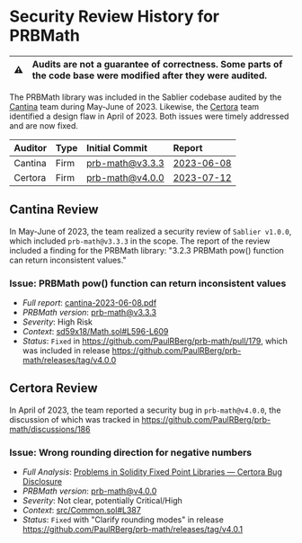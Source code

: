 # Security Review History for PRBMath

| :warning: | Audits are not a guarantee of correctness. Some parts of the code base were modified after they were audited. |
| --------- | :------------------------------------------------------------------------------------------------------------ |

The PRBMath library was included in the Sablier codebase audited by the [Cantina](https://cantina.xyz/welcome) team during May-June of 2023. Likewise, the [Certora](https://medium.com/certora/problems-in-solidity-fixed-point-libraries-certora-bug-disclosure-987f504daca4) team identified a design flaw in April of 2023. Both issues were timely addressed and are now fixed.

| Auditor           | Type    | Initial Commit       | Report                                         |
| :---------------- | :------ | :------------------- | :--------------------------------------------- |
| Cantina           | Firm    | [prb-math@v3.3.3](https://github.com/PaulRBerg/prb-math/tree/v3.3.2) | [2023-06-08](https://github.com/sablier-labs/audits/blob/6567df3fa42b90663e3e694b1e776c6db337a3f2/v2-core/cantina-2023-06-08.pdf) |
| Certora           | Firm    | [prb-math@v4.0.0](https://github.com/PaulRBerg/prb-math/tree/v4.0.0) | [2023-07-12](https://medium.com/certora/problems-in-solidity-fixed-point-libraries-certora-bug-disclosure-987f504daca4)     |

## Cantina Review

In May-June of 2023, the team realized a security review of `Sablier v1.0.0`, which included `prb-math@v3.3.3` in the scope. The report of the review included a finding for the PRBMath library: "3.2.3 PRBMath pow() function can return inconsistent values."

### Issue: PRBMath pow() function can return inconsistent values

- _Full report_: [cantina-2023-06-08.pdf](https://github.com/sablier-labs/audits/blob/6567df3fa42b90663e3e694b1e776c6db337a3f2/v2-core/cantina-2023-06-08.pdf)
- _PRBMath version_: [prb-math@v3.3.3](https://github.com/PaulRBerg/prb-math/tree/v3.3.2)
- _Severity_: High Risk
- _Context_: [sd59x18/Math.sol#L596-L609](https://github.com/PaulRBerg/prb-math/blob/df27d3d12ce12153fb166e1e310c8351210dc7ba/src/sd59x18/Math.sol#L596-L609)
- _Status_: `Fixed` in https://github.com/PaulRBerg/prb-math/pull/179, which was included in release https://github.com/PaulRBerg/prb-math/releases/tag/v4.0.0

## Certora Review

In April of 2023, the team reported a security bug in `prb-math@v4.0.0`, the discussion of which was tracked in https://github.com/PaulRBerg/prb-math/discussions/186

### Issue: Wrong rounding direction for negative numbers

- _Full Analysis_: [Problems in Solidity Fixed Point Libraries — Certora Bug Disclosure](https://medium.com/certora/problems-in-solidity-fixed-point-libraries-certora-bug-disclosure-987f504daca4)
- _PRBMath version_: [prb-math@v4.0.0](https://github.com/PaulRBerg/prb-math/tree/v4.0.0)
- _Severity_: Not clear, potentially Critical/High
- _Context_: [src/Common.sol#L387](https://github.com/PaulRBerg/prb-math/blob/7ce3009bbfa0d8e2d430b7a1a9ca46b6e706d90d/src/Common.sol#L387)
- _Status_: `Fixed` with "Clarify rounding modes" in release https://github.com/PaulRBerg/prb-math/releases/tag/v4.0.1
